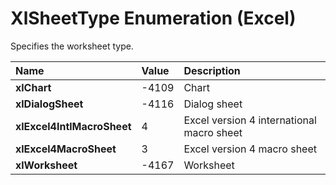
# XlSheetType Enumeration (Excel)

Specifies the worksheet type.



|**Name**|**Value**|**Description**|
|:-----|:-----|:-----|
| **xlChart**|-4109|Chart|
| **xlDialogSheet**|-4116|Dialog sheet|
| **xlExcel4IntlMacroSheet**|4|Excel version 4 international macro sheet|
| **xlExcel4MacroSheet**|3|Excel version 4 macro sheet|
| **xlWorksheet**|-4167|Worksheet|
